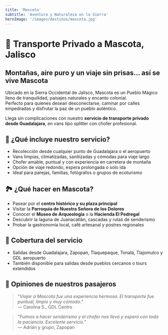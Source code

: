 ```yaml
---
title: 'Mascota'
subtitle: 'Aventura y Naturaleza en la Sierra'
heroImage: '/images/destinos/mascota.jpg'
---
```


<!-- Descubre Lagos de Moreno, joya colonial de Jalisco con calles empedradas, iglesias barrocas y casonas antiguas. Patrimonio Mundial por la UNESCO.

Te llevamos desde Guadalajara con servicio privado, ideal para viajes culturales, sesiones fotográficas o turismo religioso. -->

# 🌲 Transporte Privado a Mascota, Jalisco

## Montañas, aire puro y un viaje sin prisas… así se vive Mascota

Ubicado en la Sierra Occidental de Jalisco, Mascota es un Pueblo Mágico lleno de tranquilidad, paisajes naturales y encanto colonial.  
Perfecto para quienes desean desconectarse, caminar por calles empedradas y disfrutar la paz de un pueblo auténtico.

Llega sin complicaciones con nuestro **servicio de transporte privado desde Guadalajara**, en vans tipo splitter con chofer profesional.


## 🚐 ¿Qué incluye nuestro servicio?

- Recolección desde cualquier punto de Guadalajara o el aeropuerto  
- Vans limpias, climatizadas, sanitizadas y cómodas para viaje largo  
- Chofer amable, puntual y con experiencia en carretera de montaña  
- Opción de viaje redondo, espera prolongada o solo ida  
- Ideal para parejas, familias, fotógrafos o grupos de ecoturismo


## 🏞️ ¿Qué hacer en Mascota?

- Pasear por el **centro histórico y su plaza principal**  
- Visitar la **Parroquia de Nuestra Señora de los Dolores**  
- Conocer el **Museo de Arqueología** o la **Hacienda El Pedregal**  
- Descubrir la laguna de Juanacatlán, cascadas y rutas de senderismo  
- Probar la gastronomía local, café artesanal y postres regionales


## 📍 Cobertura del servicio

- Salidas desde Guadalajara, Zapopan, Tlaquepaque, Tonalá, Tlajomulco y GDL aeropuerto  
- También disponible para salidas desde pueblos cercanos o tours extendidos


## 💬 Opiniones de nuestros pasajeros

> "_Viajar a Mascota fue una experiencia hermosa. El transporte fue puntual, limpio y muy cómodo._"  
> — Carolina S., GDL Centro

> "_Fuimos a hacer senderismo y el chofer nos llevó y esperó con toda la paciencia. Excelente servicio._"  
> — Adrián y grupo, Zapopan